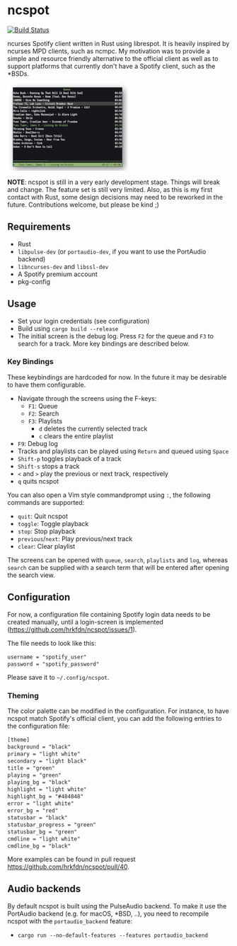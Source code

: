 # ncspot
[![Build Status](https://travis-ci.com/hrkfdn/ncspot.svg?token=DoBH2xZ13CfuTfqgEyp7&branch=develop)](https://travis-ci.com/hrkfdn/ncspot)

ncurses Spotify client written in Rust using librespot. It is heavily inspired
by ncurses MPD clients, such as ncmpc.  My motivation was to provide a simple
and resource friendly alternative to the official client as well as to support
platforms that currently don't have a Spotify client, such as the *BSDs.

[![Search](/screenshots/screenshot-thumb.png?raw=true)](/screenshots/screenshot.png?raw=true)

**NOTE**: ncspot is still in a very early development stage. Things will break
and change. The feature set is still very limited. Also, as this is my first
contact with Rust, some design decisions may need to be reworked in the
future. Contributions welcome, but please be kind ;)

## Requirements

* Rust
* `libpulse-dev` (or `portaudio-dev`, if you want to use the PortAudio backend)
* `libncurses-dev` and `libssl-dev`
* A Spotify premium account
* pkg-config

## Usage

* Set your login credentials (see configuration)
* Build using `cargo build --release`
* The initial screen is the debug log. Press `F2` for the queue and `F3` to
  search for a track. More key bindings are described below.

### Key Bindings

These keybindings are hardcoded for now. In the future it may be desirable to
have them configurable.

* Navigate through the screens using the F-keys:
  * `F1`: Queue
  * `F2`: Search
  * `F3`: Playlists
    * `d` deletes the currently selected track
    * `c` clears the entire playlist
* `F9`: Debug log
* Tracks and playlists can be played using `Return` and queued using `Space`
* `Shift-p` toggles playback of a track
* `Shift-s` stops a track
* `<` and `>` play the previous or next track, respectively
* `q` quits ncspot

You can also open a Vim style commandprompt using `:`, the following commands
are supported:

* `quit`: Quit ncspot
* `toggle`: Toggle playback
* `stop`: Stop playback
* `previous`/`next`: Play previous/next track
* `clear`: Clear playlist

The screens can be opened with `queue`, `search`, `playlists` and `log`, whereas
`search` can be supplied with a search term that will be entered after opening
the search view.

## Configuration

For now, a configuration file containing Spotify login data needs to be created
manually, until a login-screen is implemented
(https://github.com/hrkfdn/ncspot/issues/1).

The file needs to look like this:

```
username = "spotify_user"
password = "spotify_password"
```

Please save it to `~/.config/ncspot`.

### Theming

The color palette can be modified in the configuration. For instance, to have
ncspot match Spotify's official client, you can add the following entries to the
configuration file:

```
[theme]
background = "black"
primary = "light white"
secondary = "light black"
title = "green"
playing = "green"
playing_bg = "black"
highlight = "light white"
highlight_bg = "#484848"
error = "light white"
error_bg = "red"
statusbar = "black"
statusbar_progress = "green"
statusbar_bg = "green"
cmdline = "light white"
cmdline_bg = "black"
```

More examples can be found in pull request
https://github.com/hrkfdn/ncspot/pull/40.

## Audio backends

By default ncspot is built using the PulseAudio backend.
To make it use the PortAudio backend (e.g. for macOS, *BSD, ..),
you need to recompile ncspot with the `portaudio_backend` feature:

* `cargo run --no-default-features --features portaudio_backend`
